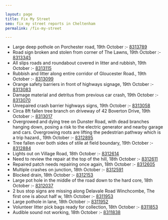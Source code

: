 ```yaml
---

layout: page
title: Fix My Street
seo: fix my street reports in Cheltenham
permalink: /fix-my-street

---
```


<!-- fix_marker starts -->

- Large deep pothole on Porchester road, 19th October :- [8313789](https://www.fixmystreet.com/report/8313789)
- Road sign broken and stolen from corner of The Lawns, 19th October :- [8313345](https://www.fixmystreet.com/report/8313345)
- All slips roads and roundabout covered in litter and rubbish, 19th October :- [8313115](https://www.fixmystreet.com/report/8313115)
- Rubbish and litter along entire corridor of Gloucester Road., 19th October :- [8313099](https://www.fixmystreet.com/report/8313099)
- Orange safety barriers in front of highways signage, 19th October :- [8313083](https://www.fixmystreet.com/report/8313083)
- Damage material and detritus from previous car crash, 19th October :- [8313070](https://www.fixmystreet.com/report/8313070)
- Unrepaired crash barrier highways signs, 19th October :- [8313058](https://www.fixmystreet.com/report/8313058)
- Circa 8ft fallen tree branch on driveway of 42 Boverton Drive, 19th October :- [8313017](https://www.fixmystreet.com/report/8313017)
- Overgrowed and dying tree on Dunster Road, with dead branches hanging down, posing a risk to the electric generator and nearby garage and cars. Overgrowing roots are lifting the pedestrian pathway which is a trip hazard., 19th October :- [8312895](https://www.fixmystreet.com/report/8312895)
- Tree fallen over both sides of stile at field boundary, 19th October :- [8312884](https://www.fixmystreet.com/report/8312884)
- Lights out on Village Road, 18th October :- [8312614](https://www.fixmystreet.com/report/8312614)
- Need to review the repair at the top of the hill, 18th October :- [8312611](https://www.fixmystreet.com/report/8312611)
- Repaired patch needs repairing once again, 18th October :- [8312605](https://www.fixmystreet.com/report/8312605)
- Multiple crashes on junction, 18th October :- [8312591](https://www.fixmystreet.com/report/8312591)
- Blocked drain, 18th October :- [8312153](https://www.fixmystreet.com/report/8312153)
- Large pot hole in the middle of the road down to the hard core, 18th October :- [8312037](https://www.fixmystreet.com/report/8312037)
- 2 bus stop signs are missing along Delavale Road Winchcombe, The first one is about half w, 18th October :- [8311953](https://www.fixmystreet.com/report/8311953)
- Large pothole in lane, 18th October :- [8311952](https://www.fixmystreet.com/report/8311952)
- Volunteer litter pick bags ready for collection, 18th October :- [8311853](https://www.fixmystreet.com/report/8311853)
- Audible sound not working, 18th October :- [8311838](https://www.fixmystreet.com/report/8311838)

<!-- fix_marker ends -->
